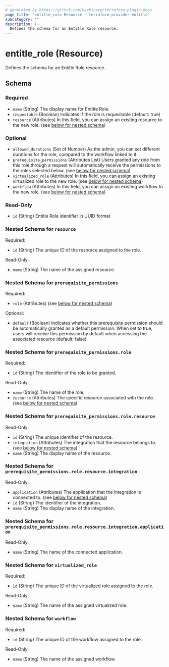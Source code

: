 ```yaml
---
# generated by https://github.com/hashicorp/terraform-plugin-docs
page_title: "entitle_role Resource - terraform-provider-entitle"
subcategory: ""
description: |-
  Defines the schema for an Entitle Role resource.
---
```


# entitle_role (Resource)

Defines the schema for an Entitle Role resource.



<!-- schema generated by tfplugindocs -->
## Schema

### Required

- `name` (String) The display name for Entitle Role.
- `requestable` (Boolean) Indicates if the role is requestable (default: true)
- `resource` (Attributes) In this field, you can assign an existing resource to the new role. (see [below for nested schema](#nestedatt--resource))

### Optional

- `allowed_durations` (Set of Number) As the admin, you can set different durations for the role, compared to the workflow linked to it.
- `prerequisite_permissions` (Attributes List) Users granted any role from this role through a request will automatically receive the permissions to the roles selected below. (see [below for nested schema](#nestedatt--prerequisite_permissions))
- `virtualized_role` (Attributes) In this field, you can assign an existing virtualized role to the new role. (see [below for nested schema](#nestedatt--virtualized_role))
- `workflow` (Attributes) In this field, you can assign an existing workflow to the new role. (see [below for nested schema](#nestedatt--workflow))

### Read-Only

- `id` (String) Entitle Role identifier in UUID format

<a id="nestedatt--resource"></a>
### Nested Schema for `resource`

Required:

- `id` (String) The unique ID of the resource assigned to the role.

Read-Only:

- `name` (String) The name of the assigned resource.


<a id="nestedatt--prerequisite_permissions"></a>
### Nested Schema for `prerequisite_permissions`

Required:

- `role` (Attributes) (see [below for nested schema](#nestedatt--prerequisite_permissions--role))

Optional:

- `default` (Boolean) Indicates whether this prerequisite permission should be automatically granted as a default permission. When set to true, users will receive this permission by default when accessing the associated resource (default: false).

<a id="nestedatt--prerequisite_permissions--role"></a>
### Nested Schema for `prerequisite_permissions.role`

Required:

- `id` (String) The identifier of the role to be granted.

Read-Only:

- `name` (String) The name of the role.
- `resource` (Attributes) The specific resource associated with the role. (see [below for nested schema](#nestedatt--prerequisite_permissions--role--resource))

<a id="nestedatt--prerequisite_permissions--role--resource"></a>
### Nested Schema for `prerequisite_permissions.role.resource`

Read-Only:

- `id` (String) The unique identifier of the resource.
- `integration` (Attributes) The integration that the resource belongs to. (see [below for nested schema](#nestedatt--prerequisite_permissions--role--resource--integration))
- `name` (String) The display name of the resource.

<a id="nestedatt--prerequisite_permissions--role--resource--integration"></a>
### Nested Schema for `prerequisite_permissions.role.resource.integration`

Read-Only:

- `application` (Attributes) The application that the integration is connected to. (see [below for nested schema](#nestedatt--prerequisite_permissions--role--resource--integration--application))
- `id` (String) The identifier of the integration.
- `name` (String) The display name of the integration.

<a id="nestedatt--prerequisite_permissions--role--resource--integration--application"></a>
### Nested Schema for `prerequisite_permissions.role.resource.integration.application`

Read-Only:

- `name` (String) The name of the connected application.






<a id="nestedatt--virtualized_role"></a>
### Nested Schema for `virtualized_role`

Required:

- `id` (String) The unique ID of the virtualized role assigned to the role.

Read-Only:

- `name` (String) The name of the assigned virtualized role.


<a id="nestedatt--workflow"></a>
### Nested Schema for `workflow`

Required:

- `id` (String) The unique ID of the workflow assigned to the role.

Read-Only:

- `name` (String) The name of the assigned workflow.
